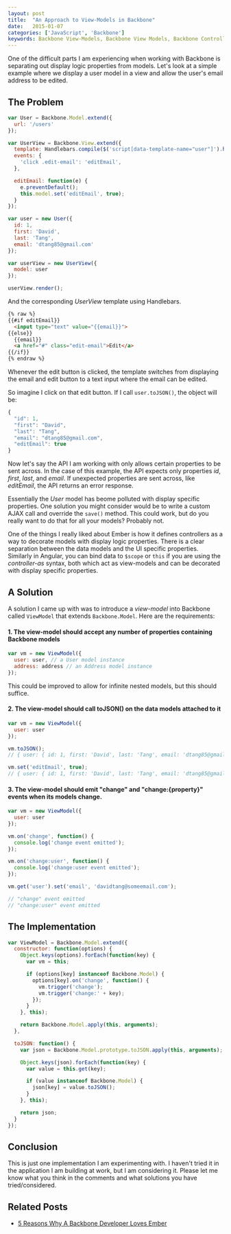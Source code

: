 ```yaml
---
layout: post
title:  "An Approach to View-Models in Backbone"
date:   2015-01-07
categories: ['JavaScript', 'Backbone']
keywords: Backbone View-Models, Backbone View Models, Backbone Controllers, View Models in Backbone, View-Models in Backbone
---
```


One of the difficult parts I am experiencing when working with Backbone is separating out display logic properties from models. Let's look at a simple example where we display a user model in a view and allow the user's email address to be edited.

## The Problem

```js
var User = Backbone.Model.extend({
  url: '/users'
});

var UserView = Backbone.View.extend({
  template: Handlebars.compile($('script[data-template-name="user"]').html()),
  events: {
    'click .edit-email': 'editEmail',
  },

  editEmail: function(e) {
    e.preventDefault();
    this.model.set('editEmail', true);
  }
});

var user = new User({
  id: 1,
  first: 'David',
  last: 'Tang',
  email: 'dtang85@gmail.com'
});

var userView = new UserView({
  model: user
});

userView.render();
```

And the corresponding _UserView_ template using Handlebars.

```html
{% raw %}
{{#if editEmail}}
  <input type="text" value="{{email}}">
{{else}}
  {{email}}
  <a href="#" class="edit-email">Edit</a>
{{/if}}
{% endraw %}
```

Whenever the edit button is clicked, the template switches from displaying the email and edit button to a text input where the email can be edited.

So imagine I click on that edit button. If I call `user.toJSON()`, the object will be:

```js
{
  "id": 1,
  "first": "David",
  "last": "Tang",
  "email": "dtang85@gmail.com",
  "editEmail": true
}
```

Now let's say the API I am working with only allows certain properties to be sent across. In the case of this example, the API expects only properties _id_, _first_, _last_, and _email_. If unexpected properties are sent across, like _editEmail_, the API returns an error response.

Essentially the _User_ model has beome polluted with display specific properties. One solution you might consider would be to write a custom AJAX call and override the `save()` method. This could work, but do you really want to do that for all your models? Probably not.

One of the things I really liked about Ember is how it defines controllers as a way to decorate models with display logic properties. There is a clear separation between the data models and the UI specific properties. Similarly in Angular, you can bind data to `$scope` or `this` if you are using the _controller-as_ syntax, both which act as view-models and can be decorated with display specific properties.

## A Solution

A solution I came up with was to introduce a _view-model_ into Backbone called `ViewModel` that extends `Backbone.Model`. Here are the requirements:

#### 1. The view-model should accept any number of properties containing Backbone models

```js
var vm = new ViewModel({
  user: user, // a User model instance
  address: address // an Address model instance
});
```

This could be improved to allow for infinite nested models, but this should suffice.

#### 2. The view-model should call toJSON() on the data models attached to it

```js
var vm = new ViewModel({
  user: user
});

vm.toJSON();
// { user: { id: 1, first: 'David', last: 'Tang', email: 'dtang85@gmail.com' } }

vm.set('editEmail', true);
// { user: { id: 1, first: 'David', last: 'Tang', email: 'dtang85@gmail.com' }, editEmail: true }
```

#### 3. The view-model should emit "change" and "change:{property}" events when its models change.

```js
var vm = new ViewModel({
  user: user
});

vm.on('change', function() {
  console.log('change event emitted');
});

vm.on('change:user', function() {
  console.log('change:user event emitted');
});

vm.get('user').set('email', 'davidtang@someemail.com');

// "change" event emitted
// "change:user" event emitted
```

## The Implementation

```js
var ViewModel = Backbone.Model.extend({
  constructor: function(options) {
    Object.keys(options).forEach(function(key) {
      var vm = this;

      if (options[key] instanceof Backbone.Model) {
        options[key].on('change', function() {
          vm.trigger('change');
          vm.trigger('change:' + key);
        });
      }
    }, this);

    return Backbone.Model.apply(this, arguments);
  },

  toJSON: function() {
    var json = Backbone.Model.prototype.toJSON.apply(this, arguments);

    Object.keys(json).forEach(function(key) {
      var value = this.get(key);

      if (value instanceof Backbone.Model) {
        json[key] = value.toJSON();
      }
    }, this);

    return json;
  }
});
```

## Conclusion

This is just one implementation I am experimenting with. I haven't tried it in the application I am building at work, but I am considering it. Please let me know what you think in the comments and what solutions you have tried/considered.

## Related Posts

* [5 Reasons Why A Backbone Developer Loves Ember](http://thejsguy.com/javascript/ember/backbone/2015/01/06/5-reasons-why-a-backbone-developer-loves-ember.html)
